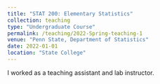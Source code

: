 ```yaml
---
title: "STAT 200: Elementary Statistics"
collection: teaching
type: "Undergraduate Course"
permalink: /teaching/2022-Spring-teaching-1
venue: "Penn State, Department of Statistics" 
date: 2022-01-01
location: "State College"
---
```


I worked as a teaching assistant and lab instructor.
